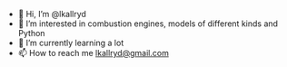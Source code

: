 - 👋 Hi, I’m @lkallryd
- 👀 I’m interested in combustion engines, models of different kinds and Python
- 🌱 I’m currently learning a lot
- 📫 How to reach me lkallryd@gmail.com

<!---
lkallryd/lkallryd is a ✨ special ✨ repository because its `README.md` (this file) appears on your GitHub profile.
You can click the Preview link to take a look at your changes.
--->
